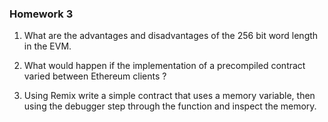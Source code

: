 ### Homework 3

1. What are the advantages and disadvantages of the 256 bit word length in
the EVM.

2. What would happen if the implementation of a precompiled contract varied
between Ethereum clients ?

3. Using Remix write a simple contract that uses a memory variable, then
using the debugger step through the function and inspect the memory.